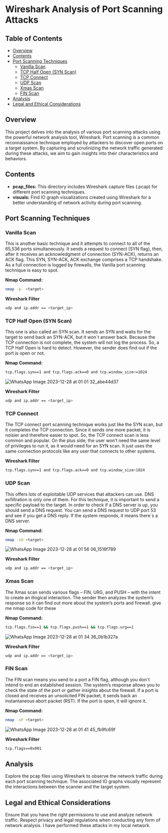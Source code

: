 
# Wireshark Analysis of Port Scanning Attacks

## Table of Contents

- [Overview](#overview)
- [Contents](#contents)
- [Port Scanning Techniques](#port-scanning-techniques)
  - [Vanilla Scan](#vanilla-scan)
  - [TCP Half Open (SYN Scan)](#tcp-half-open-syn-scan)
  - [TCP Connect](#tcp-connect)
  - [UDP Scan](#udp-scan)
  - [Xmas Scan](#xmas-scan)
  - [FIN Scan](#fin-scan)
- [Analysis](#analysis)
- [Legal and Ethical Considerations](#legal-and-ethical-considerations)

## Overview

This project delves into the analysis of various port scanning attacks using the powerful network analysis tool, Wireshark. Port scanning is a common reconnaissance technique employed by attackers to discover open ports on a target system. By capturing and scrutinizing the network traffic generated during these attacks, we aim to gain insights into their characteristics and behaviors.

## Contents

- **pcap_files:** This directory includes Wireshark capture files (.pcap) for different port scanning techniques.
- **visuals:** Find IO graph visualizations created using Wireshark for a better understanding of network activity during port scanning.

## Port Scanning Techniques

### Vanilla Scan

This is another basic technique and it attempts to connect to all of the 65,536 ports simultaneously. It sends a request to connect (SYN flag), then, after it receives an acknowledgment of connection (SYN-ACK), returns an ACK flag. This SYN, SYN-ACK, ACK exchange comprises a TCP handshake. As a full connection is logged by firewalls, the Vanilla port scanning technique is easy to spot.

**Nmap Command:**
```bash
nmap -p- <target>
```

**Wireshark Filter**
```bash
udp and ip.addr == <target_ip> 
```


### TCP Half Open (SYN Scan)

This one is also called an SYN scan. It sends an SYN and waits for the target to send back an SYN-ACK, but it won`t answer back. Because the TCP connection is not complete, the system will not log the process. So, a TCP Half Open is hard to detect. However, the sender does find out if the port is open or not.


**Nmap Command:**
```bash
tcp.flags.syn==1 and tcp.flags.ack==0 and tcp.window_size<=1024
```

![WhatsApp Image 2023-12-28 at 01 01 32_abe44d37](https://github.com/aksh1009/Wireshark-Analysis-of-Port-Scanning-Attacks/assets/143216212/f43cc913-0c7b-4c6f-9c6b-93463d01e0a2)

**Wireshark Filter**
```bash
udp and ip.addr == <target_ip> 
```


### TCP Connect

The TCP connect port scanning technique works just like the SYN scan, but it completes the TCP connection. Since it sends one more packet, it is noisier and therefore easier to spot. So, the TCP connect scan is less common and popular.
On the plus side, the user won’t need the same level of privileges to run it, as it would need for an SYN scan. It just uses the same connection protocols like any user that connects to other systems.

**Wireshark Filter**
```bash
tcp.flags.syn==1 and tcp.flags.ack==0 and tcp.window_size>1024	
```

### UDP Scan

This offers lots of exploitable UDP services that attackers can use. DNS exfiltration is only one of them.
For this technique, it is important to send a specific payload to the target. In order to check if a DNS server is up, you should send a DNS request.
You can send a DNS request to UDP port 53 and see if you get a DNS reply. If the system responds, it means there`s a DNS server.

**Nmap Command:**
```bash
nmap -sU <target>
```


![WhatsApp Image 2023-12-28 at 01 56 06_1516f789](https://github.com/aksh1009/Wireshark-Analysis-of-Port-Scanning-Attacks/assets/143216212/31963e7e-7ea7-48ba-8746-cba4b27d494f)

**Wireshark Filter**
```bash
udp and ip.addr == <target_ip> 
```

### Xmas Scan

The Xmas scan sends various flags – FIN, URG, and PUSH – with the intent to create an illogical interaction. The sender then analyzes the system’s response so it can find out more about the system’s ports and firewall. give me nmap code for these

**Nmap Command:**
```bash
tcp.flags.fin==1 && tcp.flags.push==1 && tcp.flags.urg==1
```

![WhatsApp Image 2023-12-28 at 01 34 36_0b1b327a](https://github.com/aksh1009/Wireshark-Analysis-of-Port-Scanning-Attacks/assets/143216212/4d8ee05d-1d56-4c93-8090-2991d5889d1d)

**Wireshark Filter**
```bash
udp and ip.addr == <target_ip> 
```


### FIN Scan

The FIN scan means you send to a port a FIN flag, although you don`t intend to end an established session. The system’s response allows you to check the state of the port or gather insights about the firewall. If a port is closed and receives an unsolicited FIN packet, it sends back an instantaneous abort packet (RST). If the port is open, it will ignore it.

**Nmap Command:**
```bash
nmap -sF <target>
```

![WhatsApp Image 2023-12-28 at 01 41 45_fb9fc69f](https://github.com/aksh1009/Wireshark-Analysis-of-Port-Scanning-Attacks/assets/143216212/1419b80b-a9f2-4108-8a11-53f408ab3cd6)

**Wireshark Filter**
```bash
tcp.flags==0x001
```

## Analysis

Explore the pcap files using Wireshark to observe the network traffic during each port scanning technique. The associated IO graphs visually represent the interactions between the scanner and the target system.

## Legal and Ethical Considerations

Ensure that you have the right permissions to use and analyze network traffic. Respect privacy and legal regulations when conducting any form of network analysis. I have performed these attacks in my local network.


